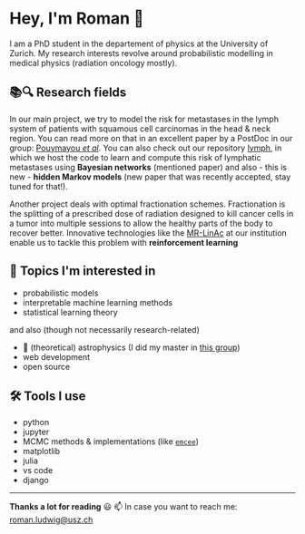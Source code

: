 # Hey, I'm Roman 👋

I am a PhD student in the departement of physics at the University of Zurich. My research interests revolve around probabilistic modelling in medical physics (radiation oncology mostly).

## 📚🔍 Research fields

In our main project, we try to model the risk for metastases in the lymph system of patients with squamous cell carcinomas in the head & neck region. You can read more on that in an excellent paper by a PostDoc in our group: [Pouymayou *et al*](https://doi.org/10.1088/1361-6560/ab2a18). You can also check out our repository [lymph](https://lymph-model.readthedocs.io/en/latest/), in which we host the code to learn and compute this risk of lymphatic metastases using **Bayesian networks** (mentioned paper) and also - this is new - **hidden Markov models** (new paper that was recently accepted, stay tuned for that!).

Another project deals with optimal fractionation schemes. Fractionation is the splitting of a prescribed dose of radiation designed to kill cancer cells in a tumor into multiple sessions to allow the healthy parts of the body to recover better. Innovative technologies like the [MR-LinAc](https://viewray.com/mri-guided-roar/) at our institution enable us to tackle this problem with **reinforcement learning**

## 🔭 Topics I'm interested in

* probabilistic models
* interpretable machine learning methods
* statistical learning theory

and also (though not necessarily research-related)

* 🌌 (theoretical) astrophysics (I did my master in [this group](https://www.tat.physik.uni-tuebingen.de/~kokkotas/Welcome.html))
* web development
* open source

## 🛠 Tools I use

* python
* jupyter
* MCMC methods & implementations (like [``emcee``](https://emcee.readthedocs.io/en/stable/))
* matplotlib
* julia
* vs code
* django

<hr>

**Thanks a lot for reading** 😃
📫 In case you want to reach me: [roman.ludwig@usz.ch](mailto:roman.ludwig@usz.ch)
